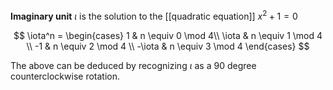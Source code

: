**Imaginary unit** $\iota$ is the solution to the [[quadratic equation]] $x^2 + 1 = 0$

$$
\iota^n = \begin{cases} 1 & n \equiv 0 \mod 4\\ \iota & n \equiv 1 \mod 4 \\ -1 & n \equiv 2 \mod 4 \\ -\iota & n \equiv 3 \mod 4 \end{cases}
$$

The above can be deduced by recognizing $\iota$ as a 90 degree counterclockwise rotation.